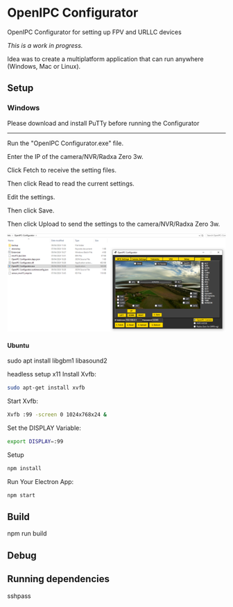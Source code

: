 # OpenIPC Configurator

OpenIPC Configurator for setting up FPV and URLLC devices

*This is a work in progress.*

Idea was to create a multiplatform application that can run anywhere (Windows, Mac or Linux).


## Setup


### Windows

Please download and install PuTTy before running the Configurator

---

Run the "OpenIPC Configurator.exe" file.

Enter the IP of the camera/NVR/Radxa Zero 3w.

Click Fetch to receive the setting files.

Then click Read to read the current settings.

Edit the settings.

Then click Save.

Then click Upload to send the settings to the camera/NVR/Radxa Zero 3w.

![alt text](./images/configurator.png)


#### Ubuntu

sudo apt install libgbm1 libasound2


headless setup x11
Install Xvfb:
```bash
sudo apt-get install xvfb
```
Start Xvfb:
```bash
Xvfb :99 -screen 0 1024x768x24 &
```

Set the DISPLAY Variable:
```bash
export DISPLAY=:99
```

Setup
```bash
npm install
```

Run Your Electron App:

```bash
npm start
```

## Build
npm run build

## Debug





## Running dependencies

sshpass